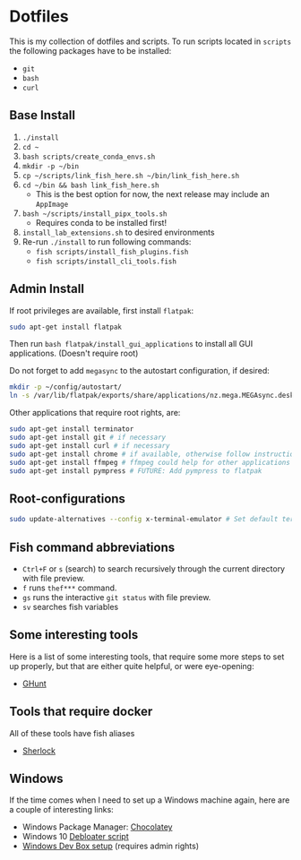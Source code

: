 # Dotfiles

This is my collection of dotfiles and scripts.
To run scripts located in `scripts` the following
packages have to be installed:
- `git`
- `bash`
- `curl`

## Base Install
1. `./install`
1. `cd ~`
1. `bash scripts/create_conda_envs.sh`
1. `mkdir -p ~/bin`
1. `cp ~/scripts/link_fish_here.sh ~/bin/link_fish_here.sh`
1. `cd ~/bin && bash link_fish_here.sh`
    - This is the best option for now, the next release may include an `AppImage`
1. `bash ~/scripts/install_pipx_tools.sh`
    - Requires conda to be installed first!
1. `install_lab_extensions.sh` to desired environments
1. Re-run `./install` to run following commands:
    - `fish scripts/install_fish_plugins.fish`
    - `fish scripts/install_cli_tools.fish`

## Admin Install
If root privileges are available, first install `flatpak`:
```bash
sudo apt-get install flatpak
```
Then run `bash flatpak/install_gui_applications` to install all GUI applications. (Doesn't require root)

Do not forget to add `megasync` to the autostart configuration, if desired:
```bash
mkdir -p ~/config/autostart/
ln -s /var/lib/flatpak/exports/share/applications/nz.mega.MEGAsync.desktop ~/.config/autostart/
```

Other applications that require root rights, are:
```bash
sudo apt-get install terminator
sudo apt-get install git # if necessary
sudo apt-get install curl # if necessary
sudo apt-get install chrome # if available, otherwise follow instruction to install package
sudo apt-get install ffmpeg # ffmpeg could help for other applications
sudo apt-get install pympress # FUTURE: Add pympress to flatpak
```

## Root-configurations
```bash
sudo update-alternatives --config x-terminal-emulator # Set default terminal to terminator; Doesn't affect nautilus settings
```

## Fish command abbreviations
- `Ctrl+F` or `s` (search) to search recursively through the current directory with file preview.
- `f` runs `thef***` command.
- `gs` runs the interactive `git status` with file preview.
- `sv` searches fish variables

## Some interesting tools
Here is a list of some interesting tools, that require some more steps to set up properly, but
that are either quite helpful, or were eye-opening:
- [GHunt](https://github.com/mxrch/GHunt)

## Tools that require docker
All of these tools have fish aliases
- [Sherlock](https://github.com/sherlock-project/sherlock)

## Windows
If the time comes when I need to set up a Windows machine again, here are a couple of
interesting links:
- Windows Package Manager: [Chocolatey](https://chocolatey.org/)
- Windows 10 [Debloater script](https://github.com/Sycnex/Windows10Debloater)
- [Windows Dev Box setup](https://github.com/Microsoft/windows-dev-box-setup-scripts) (requires admin rights)

